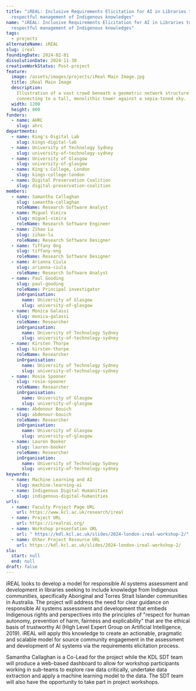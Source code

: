 ```yaml
---
title: "iREAL: Inclusive Requirements Elicitation for AI in Libraries to support
  respectful management of Indigenous knowledges"
name: "iREAL: Inclusive Requirements Elicitation for AI in Libraries to support
  respectful management of Indigenous knowledges"
tags:
  - projects
alternateName: iREAL
slug: ireal
foundingDate: 2024-02-01
dissolutionDate: 2024-11-30
creativeWorkStatus: Post-project
feature:
  image: /assets/images/projects/iReal Main Image.jpg
  title: iReal Main Image
  description:
    Illustration of a vast crowd beneath a geometric network structure
    connecting to a tall, monolithic tower against a sepia-toned sky.
  width: 1200
  height: 800
funders:
  - name: AHRC
    slug: ahrc
departments:
  - name: King's Digital Lab
    slug: kings-digital-lab
  - name: University of Technology Sydney
    slug: university-of-technology-sydney
  - name: University of Glasgow
    slug: university-of-glasgow
  - name: King's College, London
    slug: kings-college-london
  - name: Digital Preservation Coalition
    slug: digital-preservation-coalition
members:
  - name: Samantha Callaghan
    slug: samantha-callaghan
    roleName: Research Software Analyst
  - name: Miguel Vieira
    slug: miguel-vieira
    roleName: Research Software Engineer
  - name: Zihao Lu
    slug: zihao-lu
    roleName: Research Software Designer
  - name: Tiffany Ong
    slug: tiffany-ong
    roleName: Research Software Designer
  - name: Arianna Ciula
    slug: arianna-ciula
    roleName: Research Software Analyst
  - name: Paul Gooding
    slug: paul-gooding
    roleName: Principal investigator
    inOrganisation:
      name: University of Glasgow
      slug: university-of-glasgow
  - name: Monica Galassi
    slug: monica-galassi
    roleName: Researcher
    inOrganisation:
      name: University of Technology Sydney
      slug: university-of-technology-sydney
  - name: Kirsten Thorpe
    slug: kirsten-thorpe
    roleName: Researcher
    inOrganisation:
      name: University of Technology Sydney
      slug: university-of-technology-sydney
  - name: Rosie Spooner
    slug: rosie-spooner
    roleName: Researcher
    inOrganisation:
      name: University of Glasgow
      slug: university-of-glasgow
  - name: Abdenour Bouich
    slug: abdenour-bouich
    roleName: Researcher
    inOrganisation:
      name: University of Glasgow
      slug: university-of-glasgow
  - name: Lauren Booker
    slug: lauren-booker
    roleName: Researcher
    inOrganisation:
      name: University of Technology Sydney
      slug: university-of-technology-sydney
keywords:
  - name: Machine Learning and AI
    slug: machine-learning-ai
  - name: Indigenous Digital Humanities
    slug: indigenous-digital-humanities
urls:
  - name: Faculty Project Page URL
    url: https://www.kcl.ac.uk/research/ireal
  - name: Project URL
    url: https://irealrai.org/
  - name: Workshop presentation URL
    url: " https://kdl.kcl.ac.uk/slides/2024-london-ireal-workshop-2/"
  - name: Other Project Resource URL
    url: https://kdl.kcl.ac.uk/slides/2024-london-ireal-workshop-2/
sla:
  start: null
  end: null
draft: false
---
```


iREAL looks to develop a model for responsible AI systems assessment and development in libraries seeking to include knowledge from Indigenous communities, specifically Aboriginal and Torres Strait Islander communities in Australia. The project will address the need for clear guidance on responsible AI systems assessment and development that embeds Indigenous rights and perspectives into the principles of "respect for human autonomy, prevention of harm, fairness and explicability" that are the ethical basis of trustworthy AI (High Level Expert Group on Artificial Intelligence, 2019). iREAL will apply this knowledge to create an actionable, pragmatic and scalable model for source community engagement in the assessment and development of AI systems via the requirements elicitation process.

Samantha Callaghan is a Co-Lead for the project while the KDL SDT team will produce a web-based dashboard to allow for workshop participants working in sub-teams to explore raw data critically, undertake data extraction and apply a machine learning model to the data. The SDT team will also have the opportunity to take part in project workshops.
